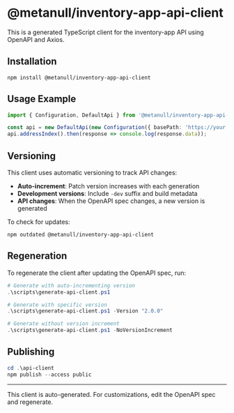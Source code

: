 # @metanull/inventory-app-api-client

This is a generated TypeScript client for the inventory-app API using OpenAPI and Axios.

## Installation

```shell
npm install @metanull/inventory-app-api-client
```

## Usage Example

```typescript
import { Configuration, DefaultApi } from '@metanull/inventory-app-api-client';

const api = new DefaultApi(new Configuration({ basePath: 'https://your.api.url' }));
api.addressIndex().then(response => console.log(response.data));
```

## Versioning

This client uses automatic versioning to track API changes:
- **Auto-increment**: Patch version increases with each generation
- **Development versions**: Include `-dev` suffix and build metadata
- **API changes**: When the OpenAPI spec changes, a new version is generated

To check for updates:
```shell
npm outdated @metanull/inventory-app-api-client
```

## Regeneration

To regenerate the client after updating the OpenAPI spec, run:

```powershell
# Generate with auto-incrementing version
.\scripts\generate-api-client.ps1

# Generate with specific version
.\scripts\generate-api-client.ps1 -Version "2.0.0"

# Generate without version increment
.\scripts\generate-api-client.ps1 -NoVersionIncrement
```

## Publishing

```powershell
cd .\api-client
npm publish --access public
```

---
This client is auto-generated. For customizations, edit the OpenAPI spec and regenerate.

